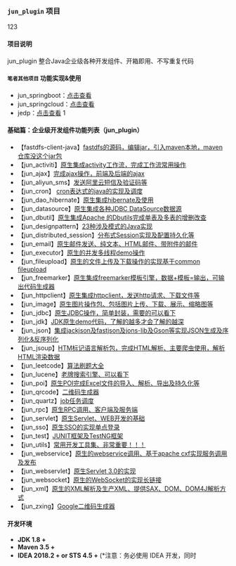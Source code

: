 ### `jun_plugin` 项目
123

#### 项目说明
jun_plugin 整合Java企业级各种开发组件、开箱即用、不写重复代码

#### `笔者其他项目` 功能实现&使用
- jun_springboot：[点击查看](https://github.com/wujun728/jun_springboot) 
- jun_springcloud：[点击查看](https://github.com/wujun728/jun_springcloud) 
- jedp：[点击查看](https://github.com/wujun728/jedp) 
1
#### 基础篇：企业级开发组件功能列表（jun_plugin）
- 【fastdfs-client-java】[fastdfs的源码，编辑jar，引入maven本地，maven仓库没这个jar包](https://github.com/wujun728/jun_plugin)
- 【jun_activiti】[原生集成activity工作流，完成工作流常用操作](https://github.com/wujun728/jun_plugin)
- 【jun_ajax】[完成ajax操作，前端及后端的ajax](https://github.com/wujun728/jun_plugin)
- 【jun_aliyun_sms】[发送阿里云短信及验证码等](https://github.com/wujun728/jun_plugin)
- 【jun_cron】 [cron表达式的java的实现及调度](https://github.com/wujun728/jun_plugin)
- 【jun_dao_hibernate】[原生集成hibernate及使用](https://github.com/wujun728/jun_plugin)
- 【jun_datasource】[原生集成各种JDBC DataSource数据源](https://github.com/wujun728/jun_plugin)
- 【jun_dbutil】[原生集成Apache 的Dbutils完成单表及多表的增删改查](https://github.com/wujun728/jun_plugin)
- 【jun_designpattern】[23种涉及模式的Java实现](https://github.com/wujun728/jun_plugin)
- 【jun_distributed_session】[分布式Session实现及配置持久化等](https://github.com/wujun728/jun_plugin)
- 【jun_email】[原生邮件发送、纯文本、HTML邮件、带附件的邮件](https://github.com/wujun728/jun_plugin)
- 【jun_executor】[原生的并发多线程demo操作](https://github.com/wujun728/jun_plugin)
- 【jun_fileupload】[原生的文件上传及下载操作的实现基于common fileupload](https://github.com/wujun728/jun_plugin)
- 【jun_freemarker】[原生集成freemarker模板引擎，数据+模板=输出，可输出代码生成器](https://github.com/wujun728/jun_plugin)
- 【jun_httpclient】[原生集成httpclient，发送http请求、下载文件等](https://github.com/wujun728/jun_plugin)
- 【jun_image】[原生图片操作包、包括图片上传、下载、展示、缩略图等](https://github.com/wujun728/jun_plugin)
- 【jun_jdbc】[原生JDBC操作，简单封装，需要的可以看下](https://github.com/wujun728/jun_plugin)
- 【jun_jdk】[JDK原生demo代码，了解的越多才会了解的越深](https://github.com/wujun728/jun_plugin)
- 【jun_json】[集成jackjson及fastjson及jons-lib及Gson等实现JSON生成及序列化&反序列化](https://github.com/wujun728/jun_plugin)
- 【jun_jsoup】[HTM标记语言解析包，完成HTML解析、主要爬虫使用，解析HTML渲染数据](https://github.com/wujun728/jun_plugin)
- 【jun_leetcode】[算法刷题大全](https://github.com/wujun728/jun_plugin)
- 【jun_lucene】[老牌搜索引擎、可以看下](https://github.com/wujun728/jun_plugin)
- 【jun_poi】[原生POI完成Excel文件的导入、解析、导出及持久化等](https://github.com/wujun728/jun_plugin)
- 【jun_qrcode】[二维码生成器](https://github.com/wujun728/jun_plugin)
- 【jun_quartz】[job任务调度](https://github.com/wujun728/jun_plugin)
- 【jun_rpc】[原生RPC调用、客户端及服务端](https://github.com/wujun728/jun_plugin)
- 【jun_servlet】[原生Servlet、WEB开发的基础](https://github.com/wujun728/jun_plugin)
- 【jun_sso】[原生SSO的实现单点登录](https://github.com/wujun728/jun_plugin)
- 【jun_test】[JUNIT框架及TestNG框架](https://github.com/wujun728/jun_plugin)
- 【jun_utils】[常用开发工具集、非常重要！！！](https://github.com/wujun728/jun_plugin)
- 【jun_webservice】[原生的webservice调用、基于apache cxf实现服务调用及发布](https://github.com/wujun728/jun_plugin)
- 【jun_webservlet】[原生Servlet 3.0的实现](https://github.com/wujun728/jun_plugin)
- 【jun_websocket】[原生的WebSocket的实现长链接](https://github.com/wujun728/jun_plugin)
- 【jun_xml】[原生的XML解析及生产XML、提供SAX、DOM、DOM4J解析方式](https://github.com/wujun728/jun_plugin)
- 【jun_zxing】[Google二维码生成器](https://github.com/wujun728/jun_plugin)


#### 开发环境

- **JDK 1.8 +**
- **Maven 3.5 +**
- **IDEA 2018.2 + or  STS 4.5 +** (*注意：务必使用 IDEA 开发，同时
